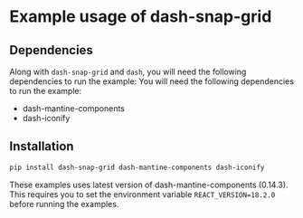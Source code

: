 # Example usage of dash-snap-grid

## Dependencies

Along with `dash-snap-grid` and `dash`, you will need the following dependencies to run the example:
You will need the following dependencies to run the example:

* dash-mantine-components
* dash-iconify

## Installation

```bash
pip install dash-snap-grid dash-mantine-components dash-iconify
```

These examples uses latest version of dash-mantine-components (0.14.3). This requires you
to set the environment variable `REACT_VERSION=18.2.0` before running the examples.